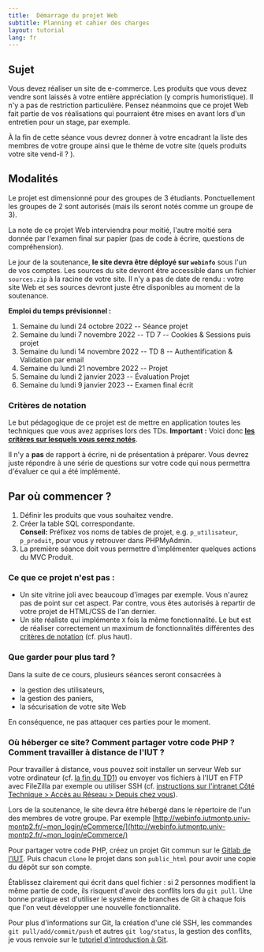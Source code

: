 ```yaml
---
title:  Démarrage du projet Web
subtitle: Planning et cahier des charges 
layout: tutorial
lang: fr
---
```


## Sujet

Vous devez réaliser un site de e-commerce. Les produits que vous devez vendre
sont laissés à votre entière appréciation (y compris humoristique). Il n'y a pas
de restriction particulière. Pensez néanmoins que ce projet Web fait partie de
vos réalisations qui pourraient être mises en avant lors d'un entretien pour un
stage, par exemple.

À la fin de cette séance vous devrez donner à votre encadrant la liste des
membres de votre groupe ainsi que le thème de votre site (quels produits votre
site vend-il ? ).

## Modalités

Le projet est dimensionné pour des groupes de 3 étudiants. Ponctuellement les
groupes de 2 sont autorisés (mais ils seront notés comme un groupe de 3). 

<!-- Les groupes de 4 sont aussi ponctuellement autorisés, mais seront évalués de
manière plus stricte et l'on attendra 1/3 de boulot en plus. -->

<!-- Les soutenances de projet auront lieu entre le jeudi 9 et le mercredi 15
décembre, à votre créneau de TD habituel.  -->

La note de ce projet Web interviendra pour moitié, l'autre moitié sera donnée
par l'examen final sur papier (pas de code à écrire, questions de
compréhension).

Le jour de la soutenance, **le site devra être déployé sur `webinfo`** sous l'un
de vos comptes. Les sources du site devront être accessible dans un fichier
`sources.zip` à la racine de votre site. Il n'y a pas de date de rendu : votre
site Web et ses sources devront juste être disponibles au moment de la
soutenance.

**Emploi du temps prévisionnel :**

1. Semaine du lundi 24 octobre 2022 -- Séance projet
1. Semaine du lundi 7 novembre 2022 -- TD 7 -- Cookies & Sessions puis projet
1. Semaine du lundi 14 novembre 2022 -- TD 8 -- Authentification & Validation par email
1. Semaine du lundi 21 novembre 2022 -- Projet
1. Semaine du lundi 2 janvier 2023 -- Évaluation Projet
1. Semaine du lundi 9 janvier 2023 -- Examen final écrit


### Critères de notation

Le but pédagogique de ce projet est de mettre en application toutes les
techniques que vous avez apprises lors des TDs. **Important :** Voici donc
[**les critères sur lesquels vous serez
notés**](https://docs.google.com/spreadsheets/d/1oUd7fe0K8WZhI2TPRRvgZ2xPZf5H22CUvlpcXEMD3Ao/edit#gid=0).

Il n'y a **pas** de rapport à écrire, ni de présentation à préparer. Vous devrez
juste répondre à une série de questions sur votre code qui nous permettra
d'évaluer ce qui a été implémenté.

## Par où commencer ?

1. Définir les produits que vous souhaitez vendre.
1. Créer la table SQL correspondante.  
   **Conseil:** Préfixez vos noms de tables de projet, e.g. `p_utilisateur`,
   `p_produit`, pour vous y retrouver dans PHPMyAdmin.
1. La première séance doit vous permettre d'implémenter quelques actions du MVC
   Produit.

### Ce que ce projet n'est pas :

* Un site vitrine joli avec beaucoup d'images par exemple. Vous n'aurez pas de
  point sur cet aspect. Par contre, vous êtes autorisés à repartir de votre
  projet de HTML/CSS de l'an dernier.
* Un site réaliste qui implémente `X` fois la même fonctionnalité. Le but est de
  réaliser correctement un maximum de fonctionnalités différentes des [critères
  de notation](https://docs.google.com/spreadsheets/d/1oUd7fe0K8WZhI2TPRRvgZ2xPZf5H22CUvlpcXEMD3Ao/edit#gid=0) (cf. plus haut).

### Que garder pour plus tard ?

Dans la suite de ce cours, plusieurs séances seront consacrées à

* la gestion des utilisateurs,
* la gestion des paniers, 
* la sécurisation de votre site Web

En conséquence, ne pas attaquer ces parties pour le moment. 

### Où héberger ce site? Comment partager votre code PHP ? Comment travailler à distance de l'IUT ?

Pour travailler à distance, vous pouvez soit installer un serveur Web sur votre
ordinateur (cf. [la fin du
TD1](http://romainlebreton.github.io/R3.01-DeveloppementWeb/tutorials/tutorial1.html#installez-un-serveur-apache-chez-vous))
ou envoyer vos fichiers à l'IUT en FTP avec FileZilla par exemple ou utiliser SSH
(cf. [instructions sur l'intranet Côté Technique > Accès au Réseau > Depuis chez
vous](https://iutdepinfo.iutmontp.univ-montp2.fr/intranet/acces-a-distance/)).

Lors de la soutenance, le site devra être hébergé dans le répertoire de l'un des
membres de votre groupe. Par exemple
[http://webinfo.iutmontp.univ-montp2.fr/~mon_login/eCommerce/](http://webinfo.iutmontp.univ-montp2.fr/~mon_login/eCommerce/)

Pour partager votre code PHP, créez un projet Git commun sur le [Gitlab de
l'IUT](https://gitlabinfo.iutmontp.univ-montp2.fr). Puis chacun
`clone` le projet dans son `public_html` pour avoir une copie du dépôt sur son
compte. 

Établissez clairement qui écrit dans quel fichier : si 2 personnes modifient la
même partie de code, ils risquent d'avoir des conflits lors du `git pull`. Une
bonne pratique est d'utiliser le système de branches de Git à chaque fois que
l'on veut développer une nouvelle fonctionnalité.

Pour plus d'informations sur Git, la création d'une clé SSH, les commandes `git
pull/add/commit/push` et autres `git log/status`, la gestion des conflits, je
vous renvoie sur le [tutoriel d'introduction à
Git](https://gitlabinfo.iutmontp.univ-montp2.fr/valicov/tutoGit1ereAnnee/blob/master/README.md).

<!-- #### Répertoire partagé à l'IUT

L'étudiant 1 doit donc créer le répertoire `eCommerce` dans son dossier `public_html`
puis donner les droits aux autres étudiants de son groupe sur ce répertoire :

* `setfacl -m u:loginetudiant2:x /home/ann2/loginetudiant1` (droit de
     lister le répertoire personnel)
* `setfacl -m u:loginetudiant2:x /home/ann2/loginetudiant1/public_html` (droit de
     lister le répertoire `public_html`)
* `setfacl -R -m u:loginetudiant2:rwx eCommerce` (donne récursivement les droits
à tous les fichiers inclus dans `eCommerce`)
* `setfacl -R -m d:u:loginetudiant2:rwx eCommerce` (défini des droits par
défaut : les nouveaux fichiers créés prendront ces droits)

**Rappel du TD 1 :** Les ACL permettent d'avoir des droits spécifiques à
   plusieurs utilisateurs et à plusieurs groupes quand les droits classiques
   sont limités à un utilisateur et un groupe. Pour lire les droits ACL d'un
   fichier ou dossier, on tape `getfacl nom_du_fichier`.

**Référence :**
  [La page Côté Technique > Site Web > Partager public_html de intradepinfo](https://iutdepinfo.iutmontp.univ-montp2.fr/intranet/partager-public_html/) -->
